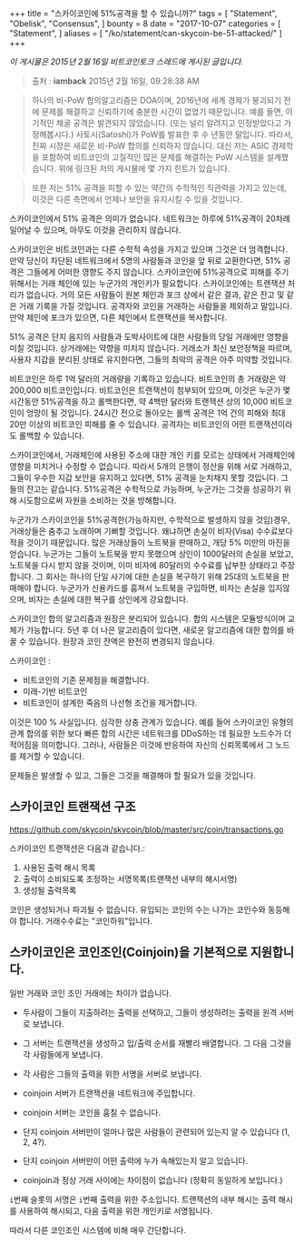 +++
title = "스카이코인에 51%공격을 할 수 있습니까?"
tags = [
    "Statement",
    "Obelisk",
    "Consensus",
]
bounty = 8
date = "2017-10-07"
categories = [
    "Statement",
]
aliases = [
	"/ko/statement/can-skycoin-be-51-attacked/"
]
+++

*이 게시물은 2015년 2월 16일 비트코인토크 스레드에 게시된 글입니다.*

> 출처 : **iamback** 2015년 2월 16일, 09:28:38 AM

> 하나의 비-PoW 합의알고리즘은 DOA이며, 2016년에 세계 경제가 붕괴되기 전에
문제를 해결하고 신뢰하기에 충분한 시간이 없었기 때문입니다.
예를 들면, 이기적인 채굴 공격은 발견되지 않았습니다.
(또는 널리 알려지고 인정받았다고 가정해봅시다.)
사토시(Satoshi)가 PoW를 발표한 후 수 년동안 말입니다.
따라서, 진짜 시장은 새로운 비-PoW 합의를 신뢰하지 않습니다.
대신 저는 ASIC 경제학을 포함하여 비트코인의 고질적인
많은 문제를 해결하는 PoW 시스템을 설계했습니다.
위에 링크된 저의 게시물에 몇 가지 힌트가 있습니다.

> 또한 저는 51% 공격을 피할 수 있는 약간의 수학적인 직관력을 가지고 있는데,
이것은 다른 측면에서 언제나 보안을 유지시킬 수 있을 것입니다.

스카이코인에서 51% 공격은 의미가 없습니다.
네트워크는 하루에 51%공격이 20차례 일어날 수 있으며, 아무도 이것을 관리하지 않습니다.

스카이코인은 비트코인과는 다른 수학적 속성을 가지고 있으며 그것은 더 엄격합니다.
만약 당신이 차단된 네트워크에서 5명의 사람들과 코인을 앞 뒤로 교환한다면,
51% 공격은 그들에게 어떠한 영향도 주지 않습니다.
스카이코인에 51%공격으로 피해를 주기 위해서는 거래 체인에 있는 누군가의 개인키가 필요합니다.
스카이코인에는 트랜잭션 처리가 없습니다.
거의 모든 사람들이 원본 체인과 포크 상에서 같은 결과,
같은 잔고 및 같은 거래 기록을 가질 것입니다.
공격자와 코인을 거래하는 사람들을 제외하고 말입니다.
만약 체인에 포크가 있으면, 다른 체인에서 트랜잭션을 복사합니다.

51% 공격은 단지 음지의 사람들과 도박사이트에 대한 사람들의 당일 거래에만 영향을 미칠 것입니다.
상거래에는 약향을 미치지 않습니다.
거래소가 최신 보안정책을 따르며, 사용자 지갑을 분리된 상태로 유지한다면,
그들의 최악의 공격은 아주 미약할 것입니다.

비트코인은 하루 1억 달러의 거래량을 기록하고 있습니다.
비트코인의 총 거래량은 약 200,000 비트코인입니다.
비트코인은 트랜잭션이 첨부되어 있으며,
이것은 누군가 몇 시간동안 51%공격을 하고 롤백한다면,
약 4백만 달러와 트랜잭션 상의 10,000 비트코인이
엉망이 될 것입니다. 24시간 전으로 돌아오는 롤백 공격은
1억 건의 피해와 최대 20만 이상의 비트코인 피해를 줄 수 있습니다.
공격자는 비트코인의 어떤 트랜잭션이라도 롤백할 수 있습니다.

스카이코인에서, 거래체인에 사용된 주소에 대한 개인 키를 모르는 상태에서
거래체인에 영향을 미치거나 수정할 수 없습니다.
따라서 5개의 은행이 정산을 위해 서로 거래하고,
그들이 우수한 지갑 보안을 유지하고 있다면, 51% 공격을 눈치채지 못할 것입니다.
그들의 잔고는 같습니다. 51%공격은 수학적으로 가능하며,
누군가는 그것을 성공하기 위해 시도함으로써 자원을 소비하는 것을 방해합니다.

누군가가 스카이코인을 51%공격한(가능하지만, 수학적으로 발생하지 않을 것임)경우,
거래상들은 춤추고 노래하며 기뻐할 것입니다.
왜냐하면 손실이 비자(Visa) 수수료보다 적을 것이기 때문입니다.
많은 거래상들이 노트북을 판매하고, 개당 5% 미만의 마진을 얻습니다.
누군가는 그들이 노트북을 받지 못했으며 상인이 1000달러의 손실을 보았고,
노트북을 다시 받지 않을 것이며, 이미 비자에 80달러의 수수료를 납부한 상태라고 주장합니다.
그 회사는 하나의 단일 사기에 대한 손실을 복구하기 위해 25대의 노트북을 판매해야 합니다.
누군가가 신용카드를 훔쳐서 노트북을 구입하면,
비자는 손실을 입지않으며, 비자는 손실에 대한 복구를 상인에게 강요합니다.

스카이코인 합의 알고리즘과 원장은 분리되어 있습니다. 합의 시스템은 모듈방식이며 교체가 가능합니다.
5년 후 더 나은 알고리즘이 있다면, 새로운 알고리즘에 대한 합의를 바꿀 수 있습니다. 원장과 코인 잔액은 완전히 변경되지 않습니다.

스카이코인 :

- 비트코인의 기존 문제점을 해결합니다.
- 미래-기반 비트코인
- 비트코인이 설계한 죽음의 나선형 조건을 제거합니다.

이것은 100 % 사실입니다. 심각한 상충 관계가 있습니다.
예를 들어 스카이코인 유형의 관계 합의를 위한 보다 빠른 합의 시간은
네트워크를 DDoS하는 데 필요한 노드수가 더 적어짐을 의미합니다.
그러나, 사람들은 이것에 반응하여 자신의 신뢰목록에서 그 노드를 제거할 수 있습니다.

문제들은 발생할 수 있고, 그들은 그것을 해결해야 할 필요가 있을 것입니다.

## 스카이코인 트랜잭션 구조

https://github.com/skycoin/skycoin/blob/master/src/coin/transactions.go

스카이코인 트랜잭션은 다음과 같습니다.:

1) 사용된 출력 해시 목록
2) 출력이 소비되도록 조정하는 서명목록(트랜잭션 내부의 해시서명)
3) 생성될 출력목록

코인은 생성되거나 파괴될 수 없습니다. 유입되는 코인의 수는 나가는 코인수와 동등해야 합니다.
거래수수료는 "코인하워"입니다.

## 스카이코인은 코인조인(Coinjoin)을 기본적으로 지원합니다.

일반 거래와 코인 조인 거래에는 차이가 없습니다.

- 두사람이 그들이 지출하려는 출력을 선택하고, 그들이 생성하려는 출력을 원격 서버로 보냅니다.
- 그 서버는 트랜잭션을 생성하고 입/출력 순서를 재빨리 배열합니다.
  그 다음 그것을 각 사람들에게 보냅니다.
- 각 사람은 그들의 출력을 위한 서명을 서버로 보냅니다.
- coinjoin 서버가 트랜잭션을 네트워크에 주입합니다.

- coinjoin 서버는 코인을 훔칠 수 없습니다.
- 단지 coinjoin 서버만이 얼마나 많은 사람들이 관련되어 있는지 알 수 있습니다 (1, 2, 4?).
- 단지 coinjoin 서버만이 어떤 출력에 누가 속해있는지 알고 있습니다.
- coinjoin과 정상 거래 사이에는 차이점이 없습니다 (정확히 동일하게 보입니다.)

`i`번째 슬롯의 서명은 `i`번째 출력을 위한 주소입니다.
트랜잭션의 내부 해시는 출력 해시를 사용하여 해시되고,
다음 출력을 위한 개인키로 서명됩니다.

따라서 다른 코인조인 시스템에 비해 매우 간단합니다.
